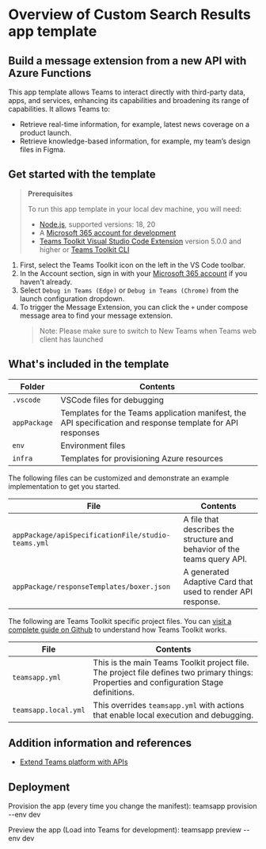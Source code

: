 # Overview of Custom Search Results app template

## Build a message extension from a new API with Azure Functions

This app template allows Teams to interact directly with third-party data, apps, and services, enhancing its capabilities and broadening its range of capabilities. It allows Teams to:

- Retrieve real-time information, for example, latest news coverage on a product launch.
- Retrieve knowledge-based information, for example, my team’s design files in Figma.

## Get started with the template

> **Prerequisites**
>
> To run this app template in your local dev machine, you will need:
>
> - [Node.js](https://nodejs.org/), supported versions: 18, 20
> - A [Microsoft 365 account for development](https://docs.microsoft.com/microsoftteams/platform/toolkit/accounts)
> - [Teams Toolkit Visual Studio Code Extension](https://aka.ms/teams-toolkit) version 5.0.0 and higher or [Teams Toolkit CLI](https://aka.ms/teamsfx-toolkit-cli)

1. First, select the Teams Toolkit icon on the left in the VS Code toolbar.
2. In the Account section, sign in with your [Microsoft 365 account](https://docs.microsoft.com/microsoftteams/platform/toolkit/accounts) if you haven't already.
3. Select `Debug in Teams (Edge)` or `Debug in Teams (Chrome)` from the launch configuration dropdown.
4. To trigger the Message Extension, you can click the `+` under compose message area to find your message extension.
   > Note: Please make sure to switch to New Teams when Teams web client has launched

## What's included in the template

| Folder       | Contents                                                                                                    |
| ------------ | ----------------------------------------------------------------------------------------------------------- |
| `.vscode`    | VSCode files for debugging                                                                                  |
| `appPackage` | Templates for the Teams application manifest, the API specification and response template for API responses |
| `env`        | Environment files                                                                                           |
| `infra`      | Templates for provisioning Azure resources                                                                  |

The following files can be customized and demonstrate an example implementation to get you started.

| File                                         | Contents                                                            |
| -------------------------------------------- | ------------------------------------------------------------------- |
| `appPackage/apiSpecificationFile/studio-teams.yml` | A file that describes the structure and behavior of the teams query API. |
| `appPackage/responseTemplates/boxer.json`   | A generated Adaptive Card that used to render API response.         |

The following are Teams Toolkit specific project files. You can [visit a complete guide on Github](https://github.com/OfficeDev/TeamsFx/wiki/Teams-Toolkit-Visual-Studio-Code-v5-Guide#overview) to understand how Teams Toolkit works.

| File                 | Contents                                                                                                                                  |
| -------------------- | ----------------------------------------------------------------------------------------------------------------------------------------- |
| `teamsapp.yml`       | This is the main Teams Toolkit project file. The project file defines two primary things: Properties and configuration Stage definitions. |
| `teamsapp.local.yml` | This overrides `teamsapp.yml` with actions that enable local execution and debugging.                                                     |

## Addition information and references

- [Extend Teams platform with APIs](https://aka.ms/teamsfx-api-plugin)

## Deployment
Provision the app (every time you change the manifest):
teamsapp provision --env dev

Preview the app (Load into Teams for development):
teamsapp preview --env dev


